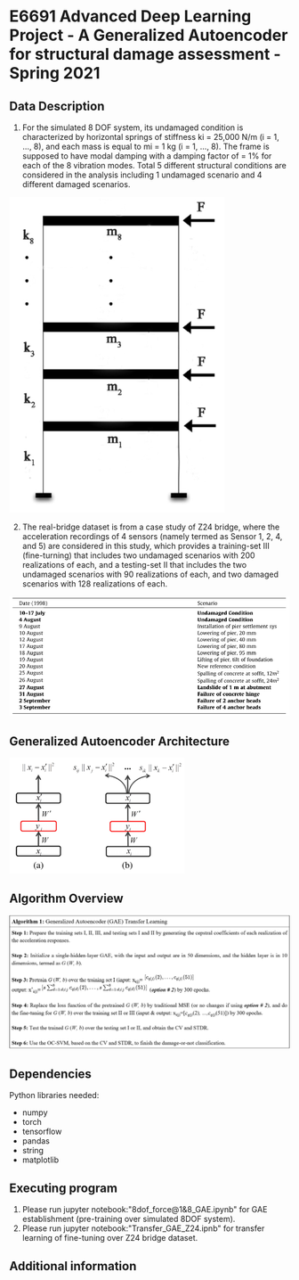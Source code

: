 # E6691 Advanced Deep Learning Project - A Generalized Autoencoder for structural damage assessment - Spring 2021
## Data Description
1. For the simulated 8 DOF system, its undamaged condition is characterized by horizontal springs of stiffness ki = 25,000 N/m (i = 1, ..., 8), and each mass is equal to mi = 1 kg (i = 1, ..., 8). The frame is supposed to have modal damping with a damping factor of  = 1% for each of the 8 vibration modes. Total 5 different structural conditions are considered in the analysis including 1 undamaged scenario and 4 different damaged scenarios.

![GitHub Logo](/8DOF.png)

2. The real-bridge dataset is from a case study of Z24 bridge, where the acceleration recordings of 4 sensors (namely termed as Sensor 1, 2, 4, and 5) are considered in this study, which provides a training-set III (fine-turning) that includes two undamaged scenarios with 200 realizations of each, and a testing-set II that includes the two undamaged scenarios with 90 realizations of each, and two damaged scenarios with 128 realizations of each.

![GitHub Logo](/Z24data.png)

## Generalized Autoencoder Architecture

![GitHub Logo](/GAE.png)

## Algorithm Overview

![GitHub Logo](/algorithm_gae.png)

## Dependencies
Python libraries needed:
* numpy
* torch
* tensorflow
* pandas
* string
* matplotlib

## Executing program
1. Please run jupyter notebook:"8dof_force@1&8_GAE.ipynb" for GAE establishment (pre-training over simulated 8DOF system).
2. Please run jupyter notebook:"Transfer_GAE_Z24.ipnb" for transfer learning of fine-tuning over Z24 bridge dataset.


## Additional information
 
